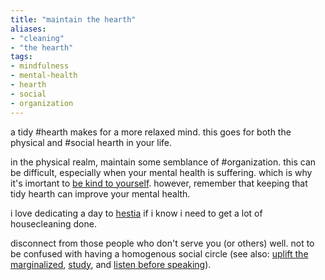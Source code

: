 ```yaml
---
title: "maintain the hearth"
aliases:
- "cleaning"
- "the hearth"
tags:
- mindfulness
- mental-health
- hearth
- social
- organization
---
```


a tidy #hearth makes for a more relaxed mind. this goes for both the physical and #social hearth in your life.

in the physical realm, maintain some semblance of #organization. this can be difficult, especially when your mental health is suffering. which is why it's imortant to [be kind to yourself](be%20kind%20to%20yourself.md). however, remember that keeping that tidy hearth can improve your mental health.

i love dedicating a day to [hestia](hestia.md) if i know i need to get a lot of housecleaning done.

disconnect from those people who don't serve you (or others) well. not to be confused with having a homogenous social circle (see also: [uplift the marginalized](uplift%20the%20marginalized.md), [study](study.md), and [listen before speaking](listen%20before%20speaking.md)).